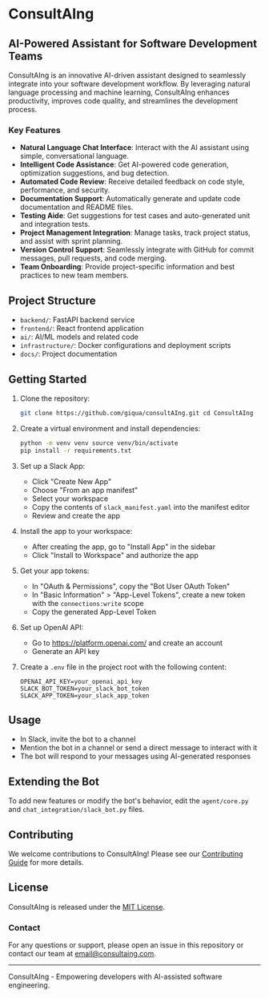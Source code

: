 # ConsultAIng

## AI-Powered Assistant for Software Development Teams

ConsultAIng is an innovative AI-driven assistant designed to seamlessly integrate into your software development workflow. By leveraging natural language processing and machine learning, ConsultAIng enhances productivity, improves code quality, and streamlines the development process.

### Key Features

- **Natural Language Chat Interface**: Interact with the AI assistant using simple, conversational language.
- **Intelligent Code Assistance**: Get AI-powered code generation, optimization suggestions, and bug detection.
- **Automated Code Review**: Receive detailed feedback on code style, performance, and security.
- **Documentation Support**: Automatically generate and update code documentation and README files.
- **Testing Aide**: Get suggestions for test cases and auto-generated unit and integration tests.
- **Project Management Integration**: Manage tasks, track project status, and assist with sprint planning.
- **Version Control Support**: Seamlessly integrate with GitHub for commit messages, pull requests, and code merging.
- **Team Onboarding**: Provide project-specific information and best practices to new team members.

## Project Structure

- `backend/`: FastAPI backend service
- `frontend/`: React frontend application
- `ai/`: AI/ML models and related code
- `infrastructure/`: Docker configurations and deployment scripts
- `docs/`: Project documentation

## Getting Started

1. Clone the repository:
    ``` bash
    git clone https://github.com/giqua/consultAIng.git cd ConsultAIng
    ```


2. Create a virtual environment and install dependencies:
    ``` bash
    python -m venv venv source venv/bin/activate
    pip install -r requirements.txt
    ```
3. Set up a Slack App:
    - Click "Create New App"
    - Choose "From an app manifest"
    - Select your workspace
    - Copy the contents of `slack_manifest.yaml` into the manifest editor
    - Review and create the app

4. Install the app to your workspace:
    - After creating the app, go to "Install App" in the sidebar
    - Click "Install to Workspace" and authorize the app

5. Get your app tokens:
    - In "OAuth & Permissions", copy the "Bot User OAuth Token"
    - In "Basic Information" > "App-Level Tokens", create a new token with the `connections:write` scope
    - Copy the generated App-Level Token

5. Set up OpenAI API:
    - Go to https://platform.openai.com/ and create an account
    - Generate an API key

6. Create a `.env` file in the project root with the following content:
    ``` .env
    OPENAI_API_KEY=your_openai_api_key 
    SLACK_BOT_TOKEN=your_slack_bot_token 
    SLACK_APP_TOKEN=your_slack_app_token
    ```
## Usage

- In Slack, invite the bot to a channel
- Mention the bot in a channel or send a direct message to interact with it
- The bot will respond to your messages using AI-generated responses

## Extending the Bot

To add new features or modify the bot's behavior, edit the `agent/core.py` and `chat_integration/slack_bot.py` files.

## Contributing

We welcome contributions to ConsultAIng! Please see our [Contributing Guide](CONTRIBUTING.md) for more details.

## License

ConsultAIng is released under the [MIT License](LICENSE).

### Contact

For any questions or support, please open an issue in this repository or contact our team at [email@consultaing.com](mailto:email@consultaing.com).

---

ConsultAIng - Empowering developers with AI-assisted software engineering.